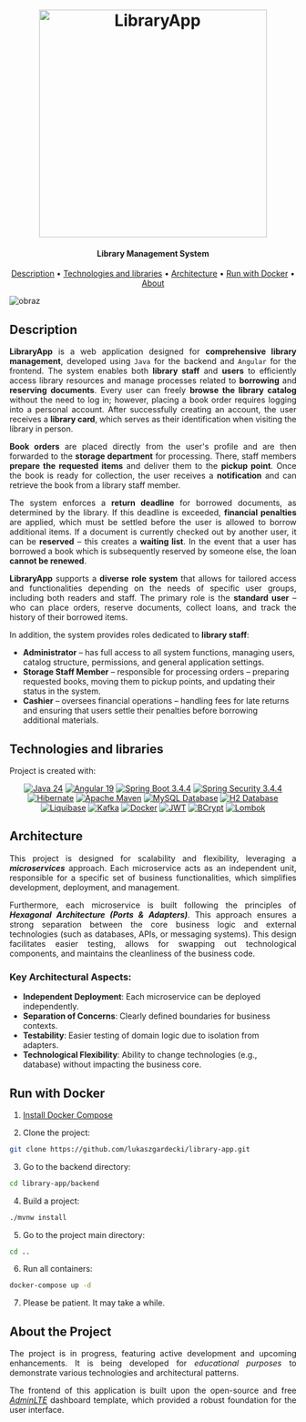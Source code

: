 <h1 align="center">
  <img src="https://github.com/user-attachments/assets/32b4658e-617c-401c-a993-56f21160954f" alt="LibraryApp" width="400">
</h1>
<h4 align="center">Library Management System</h4>

<p align="center">
  <a href="#description">Description</a> •
  <a href="#technologies-and-libraries">Technologies and libraries</a> •
  <a href="#architecture">Architecture</a> •
  <a href="#run-with-docker">Run with Docker</a> •
  <a href="#about-the-project">About</a>
</p>

![obraz](https://github.com/user-attachments/assets/0d831e91-961b-4ddf-abe4-aa3bb7a10c21)


## Description

<p align="justify">
<b>LibraryApp</b> is a web application designed for <b>comprehensive library management</b>, developed using <code>Java</code> for the backend and <code>Angular</code> for the frontend. The system enables both <b>library staff</b> and <b>users</b> to efficiently access library resources and manage processes related to <b>borrowing</b> and <b>reserving documents</b>. Every user can freely <b>browse the library catalog</b> without the need to log in; however, placing a book order requires logging into a personal account. After successfully creating an account, the user receives a <b>library card</b>, which serves as their identification when visiting the library in person.
</p>
<p align="justify">
<b>Book orders</b> are placed directly from the user's profile and are then forwarded to the <b>storage department</b> for processing. There, staff members <b>prepare the requested items</b> and deliver them to the <b>pickup point</b>. Once the book is ready for collection, the user receives a <b>notification</b> and can retrieve the book from a library staff member.
</p>
<p align="justify">
The system enforces a <b>return deadline</b> for borrowed documents, as determined by the library. If this deadline is exceeded, <b>financial penalties</b> are applied, which must be settled before the user is allowed to borrow additional items. If a document is currently checked out by another user, it can be <b>reserved</b> – this creates a <b>waiting list</b>. In the event that a user has borrowed a book which is subsequently reserved by someone else, the loan <b>cannot be renewed</b>.
</p>
<p align="justify">
<b>LibraryApp</b> supports a <b>diverse role system</b> that allows for tailored access and functionalities depending on the needs of specific user groups, including both readers and staff. The primary role is the <b>standard user</b> – who can place orders, reserve documents, collect loans, and track the history of their borrowed items.
</p>
<p align="justify">
In addition, the system provides roles dedicated to <b>library staff</b>: <ul> <li><b>Administrator</b> – has full access to all system functions, managing users, catalog structure, permissions, and general application settings.</li> <li><b>Storage Staff Member</b> – responsible for processing orders – preparing requested books, moving them to pickup points, and updating their status in the system.</li> <li><b>Cashier</b> – oversees financial operations – handling fees for late returns and ensuring that users settle their penalties before borrowing additional materials.</li> </ul>
</p>


## Technologies and libraries

<p>Project is created with:</p>
<p align="center">
  <a href="https://www.oracle.com/java/technologies/downloads/#java24"><img src="https://img.shields.io/badge/Java-24-grey?style=for-the-badge&logo=openjdk&logoColor=white&labelColor=ED8B00" alt="Java 24"></a>
  <a href="https://angular.io/v19"><img src="https://img.shields.io/badge/Angular-19-grey?style=for-the-badge&logo=angular&logoColor=white&labelColor=DD0031" alt="Angular 19"></a>
  <a href="https://spring.io/projects/spring-boot"><img src="https://img.shields.io/badge/Spring_Boot-3.4.4-grey?style=for-the-badge&logo=spring-boot&logoColor=white&labelColor=6DB33F" alt="Spring Boot 3.4.4"></a>
  <a href="https://spring.io/projects/spring-security"><img src="https://img.shields.io/badge/Spring_Security-3.4.4-grey?style=for-the-badge&logo=spring-security&logoColor=white&labelColor=6DB33F" alt="Spring Security 3.4.4"></a>
  <a href="https://hibernate.org/"><img src="https://img.shields.io/badge/Hibernate-59666C?style=for-the-badge&logo=hibernate&logoColor=white" alt="Hibernate"></a>
  <a href="https://maven.apache.org/"><img src="https://img.shields.io/badge/apache_maven-C71A36?style=for-the-badge&logo=apachemaven&logoColor=white" alt="Apache Maven"></a>
  <a href="https://www.mysql.com/"><img src="https://img.shields.io/badge/MySQL-005C84?style=for-the-badge&logo=mysql&logoColor=white" alt="MySQL Database"></a>
  <a href="https://www.h2database.com/html/main.html"><img src="https://img.shields.io/badge/H2%20Database-grey?style=for-the-badge&logo=database&logoColor=white" alt="H2 Database"></a>
  <a href="https://www.liquibase.org/"><img src="https://img.shields.io/badge/Liquibase-2962FF?style=for-the-badge&logo=liquibase&logoColor=white" alt="Liquibase"></a>
  <a href="https://kafka.apache.org/"><img src="https://img.shields.io/badge/Apache_Kafka-231F20?style=for-the-badge&logo=apache-kafka&logoColor=white" alt="Kafka"></a>
  <a href="https://www.docker.com/"><img src="https://img.shields.io/badge/Docker-2CA5E0?style=for-the-badge&logo=docker&logoColor=white" alt="Docker"></a>
  <a href="https://jwt.io/"><img src="https://img.shields.io/badge/JWT-000000?style=for-the-badge&logo=json%20web%20tokens&logoColor=white" alt="JWT"></a>
  <a href="https://en.wikipedia.org/wiki/Bcrypt"><img src="https://img.shields.io/badge/BCrypt-grey?style=for-the-badge&logoColor=white" alt="BCrypt"></a>
  <a href="https://projectlombok.org/"><img src="https://img.shields.io/badge/Lombok-F7766F?style=for-the-badge&logo=lombok&logoColor=white" alt="Lombok"></a>
</p>

## Architecture
<p align="justify">
This project is designed for scalability and flexibility, leveraging a <b><i>microservices</i></b> approach. Each microservice acts as an independent unit, responsible for a specific set of business functionalities, which     simplifies development, deployment, and management.
</p>
<p align="justify">
Furthermore, each microservice is built following the principles of <b><i>Hexagonal Architecture (Ports & Adapters)</i></b>. This approach ensures a strong separation between the core business logic and external technologies (such as databases, APIs, or messaging systems). This design facilitates easier testing, allows for swapping out technological components, and maintains the cleanliness of the business code.
</p>



### Key Architectural Aspects:
* **Independent Deployment**: Each microservice can be deployed independently.
* **Separation of Concerns**: Clearly defined boundaries for business contexts.
* **Testability**: Easier testing of domain logic due to isolation from adapters.
* **Technological Flexibility**: Ability to change technologies (e.g., database) without impacting the business core.


## Run with Docker
1. [Install Docker Compose](https://docs.docker.com/compose/install/)

2. Clone the project:
```bash
git clone https://github.com/lukaszgardecki/library-app.git
```
3. Go to the backend directory:
```bash
cd library-app/backend
```
4. Build a project:
```bash
./mvnw install
```
5. Go to the project main directory:
```bash
cd ..
```
6. Run all containers:
```bash
docker-compose up -d
```
7. Please be patient. It may take a while.


## About the Project

<p align="justify">
  The project is in progress, featuring active development and upcoming enhancements. It is being developed for <i>educational purposes</i> to demonstrate various technologies and architectural patterns.
</p>
<p align="justify">
  The frontend of this application is built upon the open-source and free <a href="https://adminlte.io/"><i>AdminLTE</i></a> dashboard template, which provided a robust foundation for the user interface.
</p>
